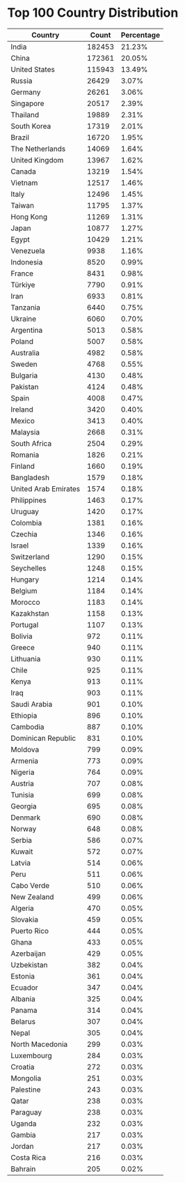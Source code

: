 # Top 100 Country Distribution
| Country | Count | Percentage |
|----|----|----|
| India | 182453 | 21.23% |
| China | 172361 | 20.05% |
| United States | 115943 | 13.49% |
| Russia | 26429 | 3.07% |
| Germany | 26261 | 3.06% |
| Singapore | 20517 | 2.39% |
| Thailand | 19889 | 2.31% |
| South Korea | 17319 | 2.01% |
| Brazil | 16720 | 1.95% |
| The Netherlands | 14069 | 1.64% |
| United Kingdom | 13967 | 1.62% |
| Canada | 13219 | 1.54% |
| Vietnam | 12517 | 1.46% |
| Italy | 12496 | 1.45% |
| Taiwan | 11795 | 1.37% |
| Hong Kong | 11269 | 1.31% |
| Japan | 10877 | 1.27% |
| Egypt | 10429 | 1.21% |
| Venezuela | 9938 | 1.16% |
| Indonesia | 8520 | 0.99% |
| France | 8431 | 0.98% |
| Türkiye | 7790 | 0.91% |
| Iran | 6933 | 0.81% |
| Tanzania | 6440 | 0.75% |
| Ukraine | 6060 | 0.70% |
| Argentina | 5013 | 0.58% |
| Poland | 5007 | 0.58% |
| Australia | 4982 | 0.58% |
| Sweden | 4768 | 0.55% |
| Bulgaria | 4130 | 0.48% |
| Pakistan | 4124 | 0.48% |
| Spain | 4008 | 0.47% |
| Ireland | 3420 | 0.40% |
| Mexico | 3413 | 0.40% |
| Malaysia | 2668 | 0.31% |
| South Africa | 2504 | 0.29% |
| Romania | 1826 | 0.21% |
| Finland | 1660 | 0.19% |
| Bangladesh | 1579 | 0.18% |
| United Arab Emirates | 1574 | 0.18% |
| Philippines | 1463 | 0.17% |
| Uruguay | 1420 | 0.17% |
| Colombia | 1381 | 0.16% |
| Czechia | 1346 | 0.16% |
| Israel | 1339 | 0.16% |
| Switzerland | 1290 | 0.15% |
| Seychelles | 1248 | 0.15% |
| Hungary | 1214 | 0.14% |
| Belgium | 1184 | 0.14% |
| Morocco | 1183 | 0.14% |
| Kazakhstan | 1158 | 0.13% |
| Portugal | 1107 | 0.13% |
| Bolivia | 972 | 0.11% |
| Greece | 940 | 0.11% |
| Lithuania | 930 | 0.11% |
| Chile | 925 | 0.11% |
| Kenya | 913 | 0.11% |
| Iraq | 903 | 0.11% |
| Saudi Arabia | 901 | 0.10% |
| Ethiopia | 896 | 0.10% |
| Cambodia | 887 | 0.10% |
| Dominican Republic | 831 | 0.10% |
| Moldova | 799 | 0.09% |
| Armenia | 773 | 0.09% |
| Nigeria | 764 | 0.09% |
| Austria | 707 | 0.08% |
| Tunisia | 699 | 0.08% |
| Georgia | 695 | 0.08% |
| Denmark | 690 | 0.08% |
| Norway | 648 | 0.08% |
| Serbia | 586 | 0.07% |
| Kuwait | 572 | 0.07% |
| Latvia | 514 | 0.06% |
| Peru | 511 | 0.06% |
| Cabo Verde | 510 | 0.06% |
| New Zealand | 499 | 0.06% |
| Algeria | 470 | 0.05% |
| Slovakia | 459 | 0.05% |
| Puerto Rico | 444 | 0.05% |
| Ghana | 433 | 0.05% |
| Azerbaijan | 429 | 0.05% |
| Uzbekistan | 382 | 0.04% |
| Estonia | 361 | 0.04% |
| Ecuador | 347 | 0.04% |
| Albania | 325 | 0.04% |
| Panama | 314 | 0.04% |
| Belarus | 307 | 0.04% |
| Nepal | 305 | 0.04% |
| North Macedonia | 299 | 0.03% |
| Luxembourg | 284 | 0.03% |
| Croatia | 272 | 0.03% |
| Mongolia | 251 | 0.03% |
| Palestine | 243 | 0.03% |
| Qatar | 238 | 0.03% |
| Paraguay | 238 | 0.03% |
| Uganda | 232 | 0.03% |
| Gambia | 217 | 0.03% |
| Jordan | 217 | 0.03% |
| Costa Rica | 216 | 0.03% |
| Bahrain | 205 | 0.02% |

